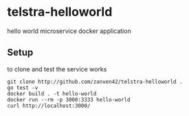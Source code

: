 # telstra-helloworld
hello world microservice docker application

## Setup
to clone and test the service works
```
git clone http://github.com/zanven42/telstra-helloworld .
go test -v
docker build . -t hello-world
docker run --rm -p 3000:3333 hello-world
curl http://localhost:3000/
```
